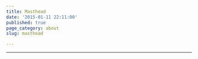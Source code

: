 ```yaml
---
title: Masthead
date: '2015-01-11 22:11:00'
published: true
page_category: about
slug: masthead

---
```

---
